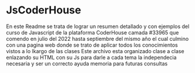 # JsCoderHouse
En este Readme se trata de lograr un resumen detallado y con ejemplos del curso de Javascript de la plataforma CoderHouse camada #33965 que comendo en julio del 2022 hasta septiembre del mismo año el cual culmino con una pagina web donde se trato de aplicar todos los conocimientos vistos a lo lkargo de las clases 
Este archivo esta organizado clase a clase enlazando su HTML con su Js para darle a cada tema la independecia necesaria y ser un correcto ayuda memoria para futuras consultas
